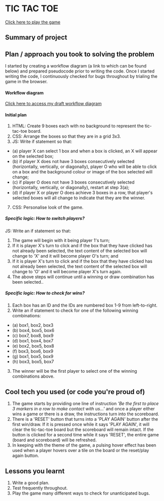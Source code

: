 # TIC TAC TOE
<a href="https://kduong888.github.io/tic-tac-toe/">Click here to play the game</a>
## Summary of project
## Plan / approach you took to solving the problem
I started by creating a workflow diagram (a link to which can be found below) and prepared pseudocode prior to writing the code. Once I started writing the code, I continuously checked for bugs throughout by trialing the game in the browser.
#### Workflow diagram
<a href="https://lucid.app/lucidchart/dd978809-07c9-46cf-9348-ef2e0fe6c210/edit?invitationId=inv_326799b7-bbfd-4f88-b634-e5a16dff7d62"> Click here to access my draft workflow diagram</a>
#### Initial plan
1. HTML: Create 9 boxes each with no background to represent the tic-tac-toe board.
2. CSS: Arrange the boxes so that they are in a grid 3x3.
3. JS: Write if statement so that: 
- (a) player X can select 1 box and when a box is clicked, an X will appear on the selected box; 
- (b) if player X does not have 3 boxes consecutively selected (horizontally, vertically, or diagonally), player O who will be able to click on a box and the background colour or image of the box selected will change;
- (c) if player O does not have 3 boxes consecutively selected (horizontally, vertically, or diagonally), restart at step 3(a);
- (d) if player X or player O does achieve 3 boxes in a row, that player's selected boxes will all change to indicate that they are the winner.
7. CSS: Personalise look of the game.
##### Specific logic: How to switch players?
JS: Write an if statement so that: 
1. The game will begin with it being player 1's turn; 
2. If it is player X's turn to click and if the box that they have clicked has not already been selected, the text content of the selected box will change to 'X' and it will become player O's turn; and
3. If it is player X's turn to click and if the box that they have clicked has not already been selected, the text content of the selected box will change to 'O' and it will become player X's turn again. 
4. The above steps will continue until a winning or draw combination has been selected..
##### Specific logic: How to check for wins?
1. Each box has an ID and the IDs are numbered box 1-9 from left-to-right.
2. Write an if statement to check for one of the following winning combinations:
- (a) box1, box2, box3
- (b) box4, box5, box6
- (c) box7, box8, box9
- (d) box1, box4, box7
- (e) box2, box5, box8
- (f) box3, box6, box9
- (g) box1, box5, box9
- (h) box3, box5, box7
3. The winner will be the first player to select one of the winning combinations above.
## Cool tech you used (or code you're proud of)
1. The game starts by providing one line of instruction <i>'Be the first to place 3 markers in a row to make contact with us...'</i> and once a player either wins a game or there is a draw, the instructions turn into the scoreboard.
2. There is a 'RESET' button that turns into a 'PLAY AGAIN' button after the first win/draw. If it is pressed once while it says 'PLAY AGAIN', it will clear the tic-tac-toe board but the scoreboard will remain intact. If the button is clicked for a second time while it says 'RESET', the entire game (board and scoreboard) will be refreshed.
3. In keeping with the theme of the game, a pulsing hover effect has been used when a player hovers over a tile on the board or the reset/play again button.
## Lessons you learnt
1. Write a good plan.
2. Test frequently throughout.
3. Play the game many different ways to check for unanticipated bugs.

